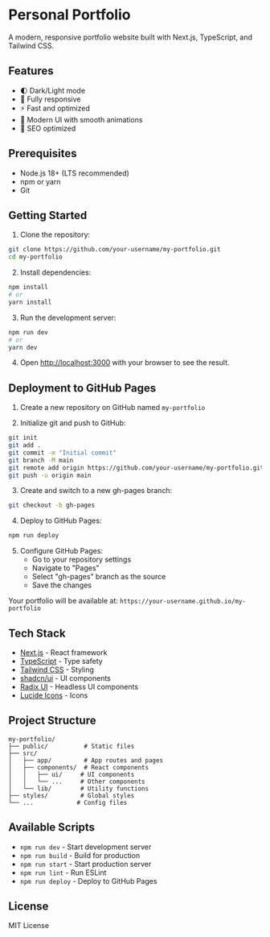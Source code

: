 # Personal Portfolio

A modern, responsive portfolio website built with Next.js, TypeScript, and Tailwind CSS.

## Features

- 🌓 Dark/Light mode
- 📱 Fully responsive
- ⚡ Fast and optimized
- 🎨 Modern UI with smooth animations
- 🎯 SEO optimized

## Prerequisites

- Node.js 18+ (LTS recommended)
- npm or yarn
- Git

## Getting Started

1. Clone the repository:
```bash
git clone https://github.com/your-username/my-portfolio.git
cd my-portfolio
```

2. Install dependencies:
```bash
npm install
# or
yarn install
```

3. Run the development server:
```bash
npm run dev
# or
yarn dev
```

4. Open [http://localhost:3000](http://localhost:3000) with your browser to see the result.

## Deployment to GitHub Pages

1. Create a new repository on GitHub named `my-portfolio`

2. Initialize git and push to GitHub:
```bash
git init
git add .
git commit -m "Initial commit"
git branch -M main
git remote add origin https://github.com/your-username/my-portfolio.git
git push -u origin main
```

3. Create and switch to a new gh-pages branch:
```bash
git checkout -b gh-pages
```

4. Deploy to GitHub Pages:
```bash
npm run deploy
```

5. Configure GitHub Pages:
   - Go to your repository settings
   - Navigate to "Pages"
   - Select "gh-pages" branch as the source
   - Save the changes

Your portfolio will be available at: `https://your-username.github.io/my-portfolio`

## Tech Stack

- [Next.js](https://nextjs.org/) - React framework
- [TypeScript](https://www.typescriptlang.org/) - Type safety
- [Tailwind CSS](https://tailwindcss.com/) - Styling
- [shadcn/ui](https://ui.shadcn.com/) - UI components
- [Radix UI](https://www.radix-ui.com/) - Headless UI components
- [Lucide Icons](https://lucide.dev/) - Icons

## Project Structure

```
my-portfolio/
├── public/          # Static files
├── src/
│   ├── app/         # App routes and pages
│   ├── components/  # React components
│   │   ├── ui/     # UI components
│   │   └── ...     # Other components
│   └── lib/        # Utility functions
├── styles/         # Global styles
└── ...            # Config files
```

## Available Scripts

- `npm run dev` - Start development server
- `npm run build` - Build for production
- `npm run start` - Start production server
- `npm run lint` - Run ESLint
- `npm run deploy` - Deploy to GitHub Pages

## License

MIT License
